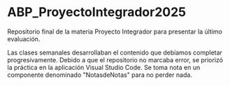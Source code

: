 # ABP_ProyectoIntegrador2025
Repositorio final de la materia Proyecto Integrador para presentar la último evaluación.

Las clases semanales desarrollaban el contenido que debíamos completar progresivamente. Debido a que el repositorio no marcaba error, se priorizó la práctica en la aplicación Visual Studio Code.
Se toma nota en un componente denominado "NotasdeNotas" para no perder nada.
